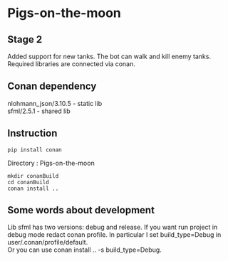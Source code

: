# Pigs-on-the-moon

## Stage 2

Added support for new tanks. The bot can walk and kill enemy tanks. Required libraries are connected via conan.

## Conan dependency

nlohmann_json/3.10.5 - static lib\
sfml/2.5.1 - shared lib

## Instruction

```
pip install conan
```

Directory : Pigs-on-the-moon

```
mkdir conanBuild
cd conanBuild
conan install ..
```

## Some words about development

Lib sfml has two versions: debug and release. If you want run project in debug mode 
redact conan profile. In particular I set build_type=Debug in user/.conan/profile/default.\
Or you can use conan install .. -s build_type=Debug.
